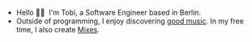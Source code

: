 - Hello 👋🏾 &nbsp;I'm Tobi, a Software Engineer based in Berlin. 
- Outside of programming, I enjoy discovering [good music](https://www.youtube.com/watch?v=TeaDE1magRk). In my free time, I also create [Mixes](https://www.heytobi.dev/mixes).
